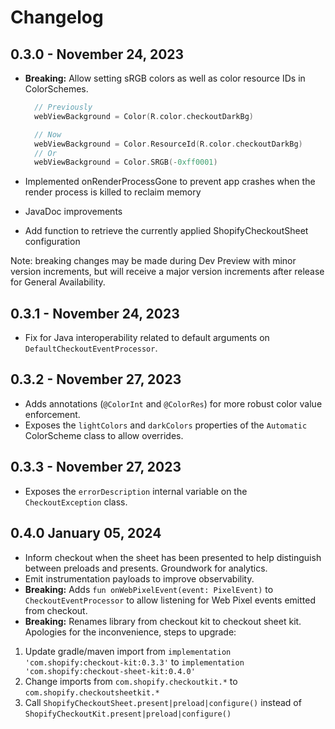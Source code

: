 # Changelog

## 0.3.0 - November 24, 2023

- **Breaking:** Allow setting sRGB colors as well as color resource IDs in ColorSchemes.

  ```kotlin
    // Previously
    webViewBackground = Color(R.color.checkoutDarkBg)

    // Now
    webViewBackground = Color.ResourceId(R.color.checkoutDarkBg)
    // Or
    webViewBackground = Color.SRGB(-0xff0001)
  ```

- Implemented onRenderProcessGone to prevent app crashes when the render process is killed to reclaim memory
- JavaDoc improvements
- Add function to retrieve the currently applied ShopifyCheckoutSheet configuration

Note: breaking changes may be made during Dev Preview with minor version increments, but will receive a major version increments
after release for General Availability.

## 0.3.1 - November 24, 2023

- Fix for Java interoperability related to default arguments on `DefaultCheckoutEventProcessor`.

## 0.3.2 - November 27, 2023

- Adds annotations (`@ColorInt` and `@ColorRes`) for more robust color value enforcement.
- Exposes the `lightColors` and `darkColors` properties of the `Automatic` ColorScheme class to allow overrides.

## 0.3.3 - November 27, 2023

- Exposes the `errorDescription` internal variable on the `CheckoutException` class.

## 0.4.0 January 05, 2024

- Inform checkout when the sheet has been presented to help distinguish between preloads and presents. Groundwork for analytics.
- Emit instrumentation payloads to improve observability.
- **Breaking:** Adds `fun onWebPixelEvent(event: PixelEvent)` to `CheckoutEventProcessor` to allow listening for Web Pixel events emitted from checkout.
- **Breaking:** Renames library from checkout kit to checkout sheet kit. Apologies for the inconvenience, steps to upgrade:

1. Update gradle/maven import from `implementation 'com.shopify:checkout-kit:0.3.3'` to `implementation 'com.shopify:checkout-sheet-kit:0.4.0'`
2. Change imports from `com.shopify.checkoutkit.*` to `com.shopify.checkoutsheetkit.*`
3. Call `ShopifyCheckoutSheet.present|preload|configure()` instead of `ShopifyCheckoutKit.present|preload|configure()`
